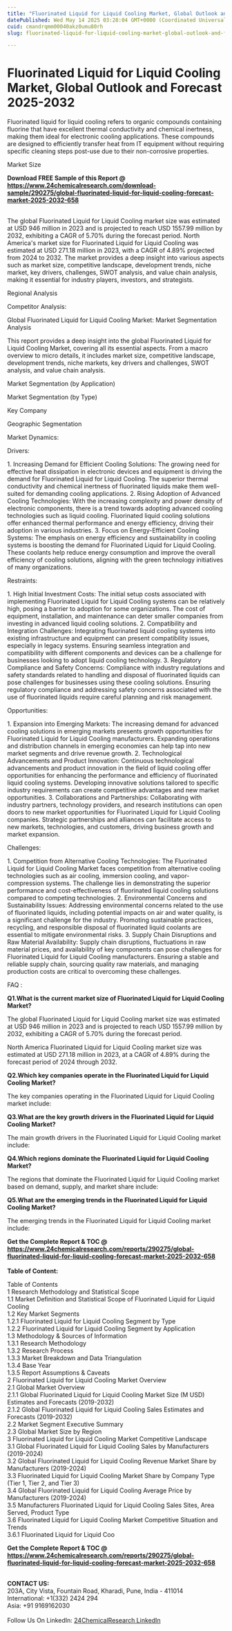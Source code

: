 ```yaml
---
title: "Fluorinated Liquid for Liquid Cooling Market, Global Outlook and Forecast 2025-2032"
datePublished: Wed May 14 2025 03:28:04 GMT+0000 (Coordinated Universal Time)
cuid: cmandrqmm00040akz0umu80rh
slug: fluorinated-liquid-for-liquid-cooling-market-global-outlook-and-forecast-2025-2032-1

---
```


# Fluorinated Liquid for Liquid Cooling Market, Global Outlook and Forecast 2025-2032

<p>Fluorinated liquid for liquid cooling refers to organic compounds containing fluorine that have excellent thermal conductivity and chemical inertness, making them ideal for electronic cooling applications. These compounds are designed to efficiently transfer heat from IT equipment without requiring specific cleaning steps post-use due to their non-corrosive properties.</p><p>
</p><p>
Market Size</p><div><b>Download FREE Sample of this Report @ 
            <a href="https://www.24chemicalresearch.com/download-sample/290275/global-fluorinated-liquid-for-liquid-cooling-forecast-market-2025-2032-658">
            https://www.24chemicalresearch.com/download-sample/290275/global-fluorinated-liquid-for-liquid-cooling-forecast-market-2025-2032-658</a></b></div><br><p>
</p><p>The global Fluorinated Liquid for Liquid Cooling market size was estimated at USD 946 million in 2023 and is projected to reach USD 1557.99 million by 2032, exhibiting a CAGR of 5.70% during the forecast period. North America's market size for Fluorinated Liquid for Liquid Cooling was estimated at USD 271.18 million in 2023, with a CAGR of 4.89% projected from 2024 to 2032. The market provides a deep insight into various aspects such as market size, competitive landscape, development trends, niche market, key drivers, challenges, SWOT analysis, and value chain analysis, making it essential for industry players, investors, and strategists.</p><p>
</p><p>
</p><p>Regional Analysis</p><p>
</p><p>
</p><p>
Competitor Analysis:</p><p>
</p><p>
</p><p>
Global Fluorinated Liquid for Liquid Cooling Market: Market Segmentation Analysis</p><p>
</p><p>This report provides a deep insight into the global Fluorinated Liquid for Liquid Cooling Market, covering all its essential aspects. From a macro overview to micro details, it includes market size, competitive landscape, development trends, niche markets, key drivers and challenges, SWOT analysis, and value chain analysis.</p><p>
Market Segmentation (by Application)</p><p>
</p><p>
Market Segmentation (by Type)</p><p>
</p><p>
Key Company</p><p>
</p><p>
Geographic Segmentation</p><p>
</p><p>
Market Dynamics:</p><p>
Drivers:</p><p>
1. Increasing Demand for Efficient Cooling Solutions: The growing need for effective heat dissipation in electronic devices and equipment is driving the demand for Fluorinated Liquid for Liquid Cooling. The superior thermal conductivity and chemical inertness of fluorinated liquids make them well-suited for demanding cooling applications. 2. Rising Adoption of Advanced Cooling Technologies: With the increasing complexity and power density of electronic components, there is a trend towards adopting advanced cooling technologies such as liquid cooling. Fluorinated liquid cooling solutions offer enhanced thermal performance and energy efficiency, driving their adoption in various industries. 3. Focus on Energy-Efficient Cooling Systems: The emphasis on energy efficiency and sustainability in cooling systems is boosting the demand for Fluorinated Liquid for Liquid Cooling. These coolants help reduce energy consumption and improve the overall efficiency of cooling solutions, aligning with the green technology initiatives of many organizations.</p><p>
Restraints:</p><p>
1. High Initial Investment Costs: The initial setup costs associated with implementing Fluorinated Liquid for Liquid Cooling systems can be relatively high, posing a barrier to adoption for some organizations. The cost of equipment, installation, and maintenance can deter smaller companies from investing in advanced liquid cooling solutions. 2. Compatibility and Integration Challenges: Integrating fluorinated liquid cooling systems into existing infrastructure and equipment can present compatibility issues, especially in legacy systems. Ensuring seamless integration and compatibility with different components and devices can be a challenge for businesses looking to adopt liquid cooling technology. 3. Regulatory Compliance and Safety Concerns: Compliance with industry regulations and safety standards related to handling and disposal of fluorinated liquids can pose challenges for businesses using these cooling solutions. Ensuring regulatory compliance and addressing safety concerns associated with the use of fluorinated liquids require careful planning and risk management.</p><p>
Opportunities:</p><p>
1. Expansion into Emerging Markets: The increasing demand for advanced cooling solutions in emerging markets presents growth opportunities for Fluorinated Liquid for Liquid Cooling manufacturers. Expanding operations and distribution channels in emerging economies can help tap into new market segments and drive revenue growth. 2. Technological Advancements and Product Innovation: Continuous technological advancements and product innovation in the field of liquid cooling offer opportunities for enhancing the performance and efficiency of fluorinated liquid cooling systems. Developing innovative solutions tailored to specific industry requirements can create competitive advantages and new market opportunities. 3. Collaborations and Partnerships: Collaborating with industry partners, technology providers, and research institutions can open doors to new market opportunities for Fluorinated Liquid for Liquid Cooling companies. Strategic partnerships and alliances can facilitate access to new markets, technologies, and customers, driving business growth and market expansion.</p><p>
Challenges:</p><p>
1. Competition from Alternative Cooling Technologies: The Fluorinated Liquid for Liquid Cooling Market faces competition from alternative cooling technologies such as air cooling, immersion cooling, and vapor-compression systems. The challenge lies in demonstrating the superior performance and cost-effectiveness of fluorinated liquid cooling solutions compared to competing technologies. 2. Environmental Concerns and Sustainability Issues: Addressing environmental concerns related to the use of fluorinated liquids, including potential impacts on air and water quality, is a significant challenge for the industry. Promoting sustainable practices, recycling, and responsible disposal of fluorinated liquid coolants are essential to mitigate environmental risks. 3. Supply Chain Disruptions and Raw Material Availability: Supply chain disruptions, fluctuations in raw material prices, and availability of key components can pose challenges for Fluorinated Liquid for Liquid Cooling manufacturers. Ensuring a stable and reliable supply chain, sourcing quality raw materials, and managing production costs are critical to overcoming these challenges.</p><p>
FAQ :</p><p>
<strong>Q1.What is the current market size of Fluorinated Liquid for Liquid Cooling Market?</strong></p><p>
</p><p>The global Fluorinated Liquid for Liquid Cooling market size was estimated at USD 946 million in 2023 and is projected to reach USD 1557.99 million by 2032, exhibiting a CAGR of 5.70% during the forecast period.</p><p>
</p><p>North America Fluorinated Liquid for Liquid Cooling market size was estimated at USD 271.18 million in 2023, at a CAGR of 4.89% during the forecast period of 2024 through 2032.</p><p>
</p><p><strong>Q2.Which key companies operate in the Fluorinated Liquid for Liquid Cooling Market?</strong></p><p>
</p><p>The key companies operating in the Fluorinated Liquid for Liquid Cooling market include:</p><p>
</p><p>
<strong>Q3.What are the key growth drivers in the Fluorinated Liquid for Liquid Cooling Market?</strong></p><p>
</p><p>The main growth drivers in the Fluorinated Liquid for Liquid Cooling market include:</p><p>
</p><p>
<strong>Q4.Which regions dominate the Fluorinated Liquid for Liquid Cooling Market?</strong></p><p>
</p><p>The regions that dominate the Fluorinated Liquid for Liquid Cooling market based on demand, supply, and market share include:</p><p>
</p><p>
<strong>Q5.What are the emerging trends in the Fluorinated Liquid for Liquid Cooling Market?</strong></p><p>
</p><p>The emerging trends in the Fluorinated Liquid for Liquid Cooling market include:</p><p>
</p>

<div><b>Get the Complete Report & TOC @ 
            <a href="https://www.24chemicalresearch.com/reports/290275/global-fluorinated-liquid-for-liquid-cooling-forecast-market-2025-2032-658">
            https://www.24chemicalresearch.com/reports/290275/global-fluorinated-liquid-for-liquid-cooling-forecast-market-2025-2032-658</a></b></div><br>
            <b>Table of Content:</b><p>Table of Contents<br />
1 Research Methodology and Statistical Scope<br />
1.1 Market Definition and Statistical Scope of Fluorinated Liquid for Liquid Cooling<br />
1.2 Key Market Segments<br />
1.2.1 Fluorinated Liquid for Liquid Cooling Segment by Type<br />
1.2.2 Fluorinated Liquid for Liquid Cooling Segment by Application<br />
1.3 Methodology & Sources of Information<br />
1.3.1 Research Methodology<br />
1.3.2 Research Process<br />
1.3.3 Market Breakdown and Data Triangulation<br />
1.3.4 Base Year<br />
1.3.5 Report Assumptions & Caveats<br />
2 Fluorinated Liquid for Liquid Cooling Market Overview<br />
2.1 Global Market Overview<br />
2.1.1 Global Fluorinated Liquid for Liquid Cooling Market Size (M USD) Estimates and Forecasts (2019-2032)<br />
2.1.2 Global Fluorinated Liquid for Liquid Cooling Sales Estimates and Forecasts (2019-2032)<br />
2.2 Market Segment Executive Summary<br />
2.3 Global Market Size by Region<br />
3 Fluorinated Liquid for Liquid Cooling Market Competitive Landscape<br />
3.1 Global Fluorinated Liquid for Liquid Cooling Sales by Manufacturers (2019-2024)<br />
3.2 Global Fluorinated Liquid for Liquid Cooling Revenue Market Share by Manufacturers (2019-2024)<br />
3.3 Fluorinated Liquid for Liquid Cooling Market Share by Company Type (Tier 1, Tier 2, and Tier 3)<br />
3.4 Global Fluorinated Liquid for Liquid Cooling Average Price by Manufacturers (2019-2024)<br />
3.5 Manufacturers Fluorinated Liquid for Liquid Cooling Sales Sites, Area Served, Product Type<br />
3.6 Fluorinated Liquid for Liquid Cooling Market Competitive Situation and Trends<br />
3.6.1 Fluorinated Liquid for Liquid Coo</p>

<div><b>Get the Complete Report & TOC @ 
            <a href="https://www.24chemicalresearch.com/reports/290275/global-fluorinated-liquid-for-liquid-cooling-forecast-market-2025-2032-658">
            https://www.24chemicalresearch.com/reports/290275/global-fluorinated-liquid-for-liquid-cooling-forecast-market-2025-2032-658</a></b></div><br>

<b>CONTACT US:</b><br>
            203A, City Vista, Fountain Road, Kharadi, Pune, India - 411014<br>
            International: +1(332) 2424 294<br>
            Asia: +91 9169162030 <br><br>
            Follow Us On LinkedIn: <a href="https://www.linkedin.com/company/24chemicalresearch/">24ChemicalResearch LinkedIn</a>